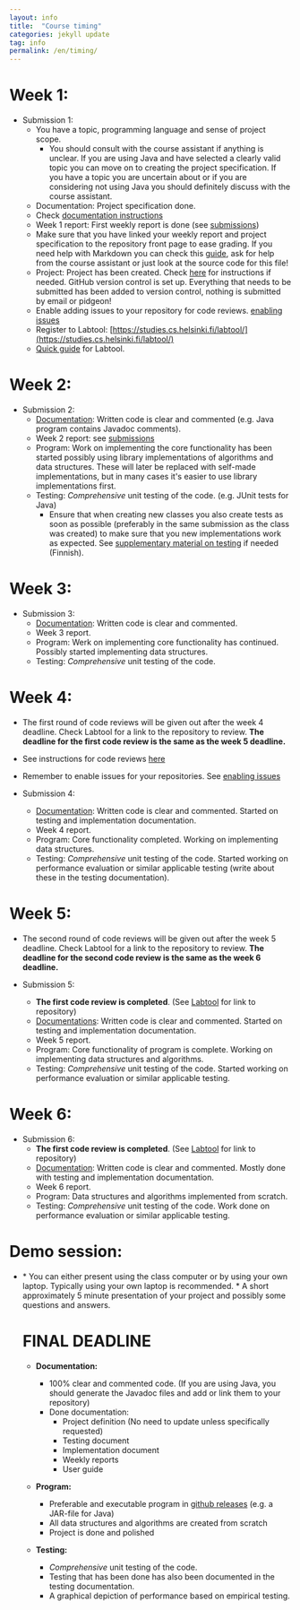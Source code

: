 ```yaml
---
layout: info
title:  "Course timing"
categories: jekyll update
tag: info
permalink: /en/timing/
---
```


# Week 1:

* Submission 1: **<script>document.write(enString(timing["dl1"].date));</script>**
    * You have a topic, programming language and sense of project scope.
      * You should consult with the course assistant if anything is unclear. If you are using Java and have selected a clearly valid topic you can move on to creating the project specification. If you have a topic you are uncertain about or if you are considering not using Java you should definitely discuss with the course assistant.
    * Documentation: Project specification done.
    * Check [documentation instructions](../documentation/)
    * Week 1 report: First weekly report is done (see [submissions](../submissions/))
    * Make sure that you have linked your weekly report and project specification to the repository front page to ease grading. If you need help with Markdown you can check this [guide](https://guides.github.com/features/mastering-markdown/), ask for help from the course assistant or just look at the source code for this file!
    * Project: Project has been created. Check [here](../maven-gradle/) for instructions if needed. GitHub version control is set up. Everything that needs to be submitted has been added to version control, nothing is submitted by email or pidgeon!
    * Enable adding issues to your repository for code reviews. [enabling issues](../issues/)
    * Register to Labtool: [https://studies.cs.helsinki.fi/labtool/](https://studies.cs.helsinki.fi/labtool/)
    * [Quick guide](../labtool/) for Labtool.

# Week 2:

* Submission 2: **<script>document.write(enString(timing["dl2"].date));</script>**
    * [Documentation](../documentation/): Written code is clear and commented (e.g. Java program contains Javadoc comments).
    * Week 2 report: see [submissions](../submissions/)
    * Program: Work on implementing the core functionality has been started possibly using library implementations of algorithms and data structures. These will later be replaced with self-made implementations, but in many cases it's easier to use library implementations first.
    * Testing: *Comprehensive* unit testing of the code. (e.g. JUnit tests for Java)
		* Ensure that when creating new classes you also create tests as soon as possible (preferably in the same submission as the class was created) to make sure that you new implementations work as expected. See [supplementary material on testing](https://github.com/TiraLabra/Testing-and-rmq) if needed (Finnish).

# Week 3:

* Submission 3: **<script>document.write(enString(timing["dl3"].date));</script>**
    * [Documentation](../docuementation/): Written code is clear and commented.
    * Week 3 report.
    * Program: Werk on implementing core functionality has continued. Possibly started implementing data structures.
    * Testing: *Comprehensive* unit testing of the code.

# Week 4:

* The first round of code reviews will be given out after the week 4 deadline. Check Labtool for a link to the repository to review. **The deadline for the first code review is the same as the week 5 deadline.**
* See instructions for code reviews [here](../peer_review/)
* Remember to enable issues for your repositories. See [enabling issues](../issues/)

* Submission 4: **<script>document.write(enString(timing["dl4"].date));</script>**
    * [Documentation](../documentation/): Written code is clear and commented. Started on testing and implementation documentation.
    * Week 4 report.
    * Program: Core functionality completed. Working on implementing data structures.
    * Testing: *Comprehensive* unit testing of the code. Started working on performance evaluation or similar applicable testing (write about these in the testing documentation).

# Week 5:

* The second round of code reviews will be given out after the week 5 deadline. Check Labtool for a link to the repository to review. **The deadline for the second code review is the same as the week 6 deadline.**

* Submission 5: **<script>document.write(enString(timing["dl5"].date));</script>**
   * **The first code review is completed**. (See [Labtool](https://studies.cs.helsinki.fi/labtool/) for link to repository)
   * [Documentations](../documentation/): Written code is clear and commented. Started on testing and implementation documentation.
   * Week 5 report.
   * Program: Core functionality of program is complete. Working on implementing data structures and algorithms.
   * Testing: *Comprehensive* unit testing of the code. Started working on performance evaluation or similar applicable testing.

# Week 6:

* Submission 6: **<script>document.write(enString(timing["dl6"].date));</script>**
   * **The first code review is completed**. (See [Labtool](https://studies.cs.helsinki.fi/labtool/) for link to repository)
   * [Documentation](../documentation/): Written code is clear and commented. Mostly done with testing and implementation documentation.
   * Week 6 report.
   * Program: Data structures and algorithms implemented from scratch.
   * Testing: *Comprehensive* unit testing of the code. Work done on performance evaluation or similar applicable testing.

# Demo session:

* <script>
  if (timing["demo"]) {
    document.write("Time and place: " + enEvent(timing["demo"]));
  } else {
    document.write("The exact time and date will be available later.")
  }
</script>
* You can either present using the class computer or by using your own laptop. Typically using your own laptop is recommended.
* A short approximately 5 minute presentation of your project and possibly some questions and answers.

# FINAL DEADLINE

**<script>document.write(enString(timing["end"].date));</script>**

* **Documentation:**
    * 100% clear and commented code. (If you are using Java, you should generate the Javadoc files and add or link them to your repository)
    * Done documentation:
         * Project definition (No need to update unless specifically requested)
         * Testing document
         * Implementation document
         * Weekly reports
         * User guide

* **Program:**
    * Preferable and executable program in [github releases](https://help.github.com/en/articles/creating-releases) (e.g. a JAR-file for Java)
    * All data structures and algorithms are created from scratch
    * Project is done and polished

* **Testing:**
    * *Comprehensive* unit testing of the code.
    * Testing that has been done has also been documented in the testing documentation.
    * A graphical depiction of performance based on empirical testing.
